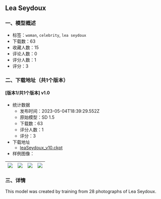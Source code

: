 ## Lea Seydoux 
### 一、模型概述

- 标签：`woman`, `celebrity`, `lea seydoux`
- 下载数：63
- 收藏人数：15
- 评论人数：0
- 评分人数：1
- 评分：3

### 二、下载地址（共1个版本）

#### [版本1/共1个版本] v1.0

- 统计数据
  - 发布时间：2023-05-04T18:39:29.552Z
  - 原始模型：SD 1.5
  - 下载数：63
  - 评分人数：1
  - 评分：3
- 下载地址
  - [leaSeydoux_v10.ckpt](https://civitai.com/api/download/models/62435)
- 样例图像：

| <img src="https://image.civitai.com/xG1nkqKTMzGDvpLrqFT7WA/bb1b6d8c-132a-4513-abff-901610e44b1a/width=450/877497.jpeg" /> | <img src="https://image.civitai.com/xG1nkqKTMzGDvpLrqFT7WA/766e9f50-7167-4a62-889d-ba7b4cf290d9/width=450/687760.jpeg" /> | <img src="https://image.civitai.com/xG1nkqKTMzGDvpLrqFT7WA/c04e7450-d50d-4d43-a02b-adfdee585288/width=450/687761.jpeg" /> | <img src="https://image.civitai.com/xG1nkqKTMzGDvpLrqFT7WA/7528ea51-a4c5-4fde-9dac-a6e906b01314/width=450/687767.jpeg" /> |
| ---- | ---- | ---- | ---- |


### 三、详情
<p>This model was created by training from 28 photographs of Lea Seydoux.</p>